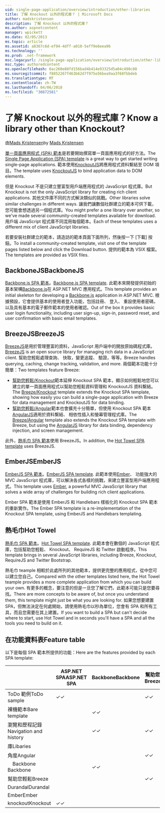 ```yaml
---
uid: single-page-application/overview/introduction/other-libraries
title: 了解 Knockout 以外的程式庫？ | Microsoft Docs
author: madskristensen
description: 了解 Knockout 以外的程式庫？
ms.author: aspnetcontent
manager: wpickett
ms.date: 02/05/2013
ms.topic: article
ms.assetid: a8367c6d-ef94-4dff-a010-5eff9e6eea96
ms.technology: ''
ms.prod: .net-framework
msc.legacyurl: /single-page-application/overview/introduction/other-libraries
msc.type: authoredcontent
ms.openlocfilehash: 6ac260e88fd156bad4b414e93325d5a04c490c88
ms.sourcegitcommit: f8852267f463b62d7f975e56bea9aa3f68fbbdeb
ms.translationtype: MT
ms.contentlocale: zh-TW
ms.lasthandoff: 04/06/2018
ms.locfileid: "30872581"
---
```

<a name="know-a-library-other-than-knockout"></a><span data-ttu-id="22e59-104">了解 Knockout 以外的程式庫？</span><span class="sxs-lookup"><span data-stu-id="22e59-104">Know a library other than Knockout?</span></span>
====================
<span data-ttu-id="22e59-105">由[Mads Kristensen](https://github.com/madskristensen)</span><span class="sxs-lookup"><span data-stu-id="22e59-105">by [Mads Kristensen](https://github.com/madskristensen)</span></span>

<span data-ttu-id="22e59-106">[單一頁面應用程式 (SPA) 範本](knockoutjs-template.md)是若要開始撰寫單一頁面應用程式的好方法。</span><span class="sxs-lookup"><span data-stu-id="22e59-106">The [Single Page Application (SPA) template](knockoutjs-template.md) is a great way to get started writing single-page applications.</span></span> <span data-ttu-id="22e59-107">範本使用[KnockoutJS](http://knockoutjs.com/)將應用程式資料繫結至 DOM 項目。</span><span class="sxs-lookup"><span data-stu-id="22e59-107">The template uses [KnockoutJS](http://knockoutjs.com/) to bind application data to DOM elements.</span></span>

<span data-ttu-id="22e59-108">但是 Knockout 不是只建立豐富型用戶端應用程式的 JavaScript 程式庫。</span><span class="sxs-lookup"><span data-stu-id="22e59-108">But Knockout is not the only JavaScript library for creating rich client applications.</span></span> <span data-ttu-id="22e59-109">其他文件庫不同的方式解決類似的挑戰。</span><span class="sxs-lookup"><span data-stu-id="22e59-109">Other libraries solve similar challenges in different ways.</span></span> <span data-ttu-id="22e59-110">讓我們讓數個社群建立的範本可供下載，您可能會想透過另一個程式庫。</span><span class="sxs-lookup"><span data-stu-id="22e59-110">You might prefer a one library over another, so we've made several community-created templates available for download.</span></span> <span data-ttu-id="22e59-111">用戶端 JavaScript 程式庫不同混用每個範本。</span><span class="sxs-lookup"><span data-stu-id="22e59-111">Each of these templates uses a different mix of client JavaScript libraries.</span></span>

<span data-ttu-id="22e59-112">若要安裝社群建立的範本，請造訪的範本頁面下面所列，然後按一下 [下載] 按鈕。</span><span class="sxs-lookup"><span data-stu-id="22e59-112">To install a community-created template, visit one of the template pages listed below and click the Download button.</span></span> <span data-ttu-id="22e59-113">提供的範本為 VSIX 檔案。</span><span class="sxs-lookup"><span data-stu-id="22e59-113">The templates are provided as VSIX files.</span></span>

## <a name="backbonejs"></a><span data-ttu-id="22e59-114">BackboneJS</span><span class="sxs-lookup"><span data-stu-id="22e59-114">BackboneJS</span></span>

<span data-ttu-id="22e59-115">[Backbone.js SPA 範本](../templates/backbonejs-template.md)。</span><span class="sxs-lookup"><span data-stu-id="22e59-115">[Backbone.js SPA template](../templates/backbonejs-template.md).</span></span> <span data-ttu-id="22e59-116">此範本來開發提供初始的基本架構[Backbone.js](http://backbonejs.org/)在 ASP.NET MVC 應用程式。</span><span class="sxs-lookup"><span data-stu-id="22e59-116">This template provides an initial skeleton for developing a [Backbone.js](http://backbonejs.org/) application in ASP.NET MVC.</span></span> <span data-ttu-id="22e59-117">根據預設，它會提供基本的使用者登入功能，包括註冊、 登入、 重設使用者密碼，以及具有基本的電子郵件範本的使用者確認。</span><span class="sxs-lookup"><span data-stu-id="22e59-117">Out of the box it provides basic user login functionality, including user sign-up, sign-in, password reset, and user confirmation with basic email templates.</span></span>

## <a name="breezejs"></a><span data-ttu-id="22e59-118">BreezeJS</span><span class="sxs-lookup"><span data-stu-id="22e59-118">BreezeJS</span></span>

<span data-ttu-id="22e59-119">[BreezeJS](http://www.breezejs.com/?utm_source=ms-spa)是用於管理豐富的資料，JavaScript 用戶端中的開放原始碼程式庫。</span><span class="sxs-lookup"><span data-stu-id="22e59-119">[BreezeJS](http://www.breezejs.com/?utm_source=ms-spa) is an open source library for managing rich data in a JavaScript client.</span></span> <span data-ttu-id="22e59-120">幫助您輕鬆處理查詢、 快取，變更追蹤、 驗證，等等。</span><span class="sxs-lookup"><span data-stu-id="22e59-120">Breeze handles querying, caching, change tracking, validation, and more.</span></span> <span data-ttu-id="22e59-121">兩個範本功能十分簡單：</span><span class="sxs-lookup"><span data-stu-id="22e59-121">Two templates feature Breeze:</span></span>

- <span data-ttu-id="22e59-122">[幫助您輕鬆/Knockout](../templates/breezeknockout-template.md)範本延伸 Knockout SPA 範本，顯示如何輕鬆地您可以建立的單一頁面應用程式以幫助您輕鬆資料管理和 KnockoutJS 資料繫結。</span><span class="sxs-lookup"><span data-stu-id="22e59-122">The [Breeze/Knockout](../templates/breezeknockout-template.md) template extends the Knockout SPA template, showing how easily you can build a single-page application with Breeze for data management and KnockoutJS for data binding.</span></span>
- <span data-ttu-id="22e59-123">[幫助您輕鬆/Angular](../templates/breezeangular-template.md)範本也會擴充十分簡單，但使用 Knockout SPA 範本[AngularJS](http://angularjs.org)適用於資料繫結、 相依性插入和螢幕管理程式庫。</span><span class="sxs-lookup"><span data-stu-id="22e59-123">The [Breeze/Angular](../templates/breezeangular-template.md) template also extends the Knockout SPA template with Breeze, but using the [AngularJS](http://angularjs.org) library for data binding, dependency injection, and screen management.</span></span>

<span data-ttu-id="22e59-124">此外，[熱毛巾 SPA 範本](../templates/hottowel-template.md)使用 BreezeJS。</span><span class="sxs-lookup"><span data-stu-id="22e59-124">In addition, the [Hot Towel SPA template](../templates/hottowel-template.md) uses BreezeJS.</span></span>

## <a name="emberjs"></a><span data-ttu-id="22e59-125">EmberJS</span><span class="sxs-lookup"><span data-stu-id="22e59-125">EmberJS</span></span>

<span data-ttu-id="22e59-126">[EmberJS SPA 範本](../templates/emberjs-template.md)。</span><span class="sxs-lookup"><span data-stu-id="22e59-126">[EmberJS SPA template](../templates/emberjs-template.md).</span></span> <span data-ttu-id="22e59-127">此範本使用[Ember](http://emberjs.com/)、 功能強大的 MVC JavaScript 程式庫，可以解決各式各樣的挑戰，來建立豐富型用戶端應用程式。</span><span class="sxs-lookup"><span data-stu-id="22e59-127">This template uses [Ember](http://emberjs.com/), a powerful MVC JavaScript library that solves a wide array of challenges for building rich client applications.</span></span>

<span data-ttu-id="22e59-128">Ember SPA 範本是使用 EmberJS 和 Handlebars 樣板化的 Knockout SPA 範本的重新實作。</span><span class="sxs-lookup"><span data-stu-id="22e59-128">The Ember SPA template is a re-implementation of the Knockout SPA template, using EmberJS and Handlebars templating.</span></span>

## <a name="hot-towel"></a><span data-ttu-id="22e59-129">熱毛巾</span><span class="sxs-lookup"><span data-stu-id="22e59-129">Hot Towel</span></span>

<span data-ttu-id="22e59-130">[熱毛巾 SPA 範本](../templates/hottowel-template.md)。</span><span class="sxs-lookup"><span data-stu-id="22e59-130">[Hot Towel SPA template](../templates/hottowel-template.md).</span></span> <span data-ttu-id="22e59-131">此範本會在數個的 JavaScript 程式庫，包括幫助您輕鬆、 Knockout、 RequireJS 和 Twitter 啟動程序。</span><span class="sxs-lookup"><span data-stu-id="22e59-131">This template brings in several JavaScript libraries, including Breeze, Knockout, RequireJS and Twitter Bootstrap.</span></span>

<span data-ttu-id="22e59-132">熱毛巾 teample 相較於此處所列的其他範本，提供更完整的應用程式，從中您可以建立您自己。</span><span class="sxs-lookup"><span data-stu-id="22e59-132">Compared with the other templates listed here, the Hot Towel teample provides a more complete application from which you can build your own.</span></span> <span data-ttu-id="22e59-133">有更多的概念，要注意的但是一旦您了解它們，此範本可能只是您要尋找。</span><span class="sxs-lookup"><span data-stu-id="22e59-133">There are more concepts to be aware of, but once you understand them, this template might just be what you are looking for.</span></span> <span data-ttu-id="22e59-134">如果您想要建置 SPA，但無法決定在何處開始，請使用熱毛巾以秒為單位，您會有 SPA 和所有工具，而且您需要在其上建置。</span><span class="sxs-lookup"><span data-stu-id="22e59-134">If you want to build a SPA but can't decide where to start, use Hot Towel and in seconds you'll have a SPA and all the tools you need to build on it.</span></span>

## <a name="feature-table"></a><span data-ttu-id="22e59-135">在功能資料表</span><span class="sxs-lookup"><span data-stu-id="22e59-135">Feature table</span></span>

<span data-ttu-id="22e59-136">以下是每個 SPA 範本所提供的功能：</span><span class="sxs-lookup"><span data-stu-id="22e59-136">Here are the features provided by each SPA template:</span></span>


|                        | <span data-ttu-id="22e59-137">ASP.NET SPA</span><span class="sxs-lookup"><span data-stu-id="22e59-137">ASP.NET SPA</span></span> | <span data-ttu-id="22e59-138">Backbone</span><span class="sxs-lookup"><span data-stu-id="22e59-138">Backbone</span></span> | <span data-ttu-id="22e59-139">幫助您輕鬆/角度</span><span class="sxs-lookup"><span data-stu-id="22e59-139">Breeze/Angular</span></span> | <span data-ttu-id="22e59-140">幫助您輕鬆/KO</span><span class="sxs-lookup"><span data-stu-id="22e59-140">Breeze/KO</span></span> |  <span data-ttu-id="22e59-141">Ember</span><span class="sxs-lookup"><span data-stu-id="22e59-141">Ember</span></span>   | <span data-ttu-id="22e59-142">熱毛巾</span><span class="sxs-lookup"><span data-stu-id="22e59-142">Hot Towel</span></span> |
|------------------------|-------------|----------|----------------|-----------|----------|-----------|
|      <span data-ttu-id="22e59-143">ToDo 範例</span><span class="sxs-lookup"><span data-stu-id="22e59-143">ToDo sample</span></span>       |  <span data-ttu-id="22e59-144">&#10003;</span><span class="sxs-lookup"><span data-stu-id="22e59-144">&#10003;</span></span>   |          |    <span data-ttu-id="22e59-145">&#10003;</span><span class="sxs-lookup"><span data-stu-id="22e59-145">&#10003;</span></span>    | <span data-ttu-id="22e59-146">&#10003;</span><span class="sxs-lookup"><span data-stu-id="22e59-146">&#10003;</span></span>  | <span data-ttu-id="22e59-147">&#10003;</span><span class="sxs-lookup"><span data-stu-id="22e59-147">&#10003;</span></span> |           |
|     <span data-ttu-id="22e59-148">裸機範本</span><span class="sxs-lookup"><span data-stu-id="22e59-148">Bare template</span></span>      |             | <span data-ttu-id="22e59-149">&#10003;</span><span class="sxs-lookup"><span data-stu-id="22e59-149">&#10003;</span></span> |                |           |          | <span data-ttu-id="22e59-150">&#10003;</span><span class="sxs-lookup"><span data-stu-id="22e59-150">&#10003;</span></span>  |
| <span data-ttu-id="22e59-151">瀏覽和歷程記錄</span><span class="sxs-lookup"><span data-stu-id="22e59-151">Navigation and history</span></span> |             | <span data-ttu-id="22e59-152">&#10003;</span><span class="sxs-lookup"><span data-stu-id="22e59-152">&#10003;</span></span> |    <span data-ttu-id="22e59-153">&#10003;</span><span class="sxs-lookup"><span data-stu-id="22e59-153">&#10003;</span></span>    |           | <span data-ttu-id="22e59-154">&#10003;</span><span class="sxs-lookup"><span data-stu-id="22e59-154">&#10003;</span></span> | <span data-ttu-id="22e59-155">&#10003;</span><span class="sxs-lookup"><span data-stu-id="22e59-155">&#10003;</span></span>  |
|        <span data-ttu-id="22e59-156">庫</span><span class="sxs-lookup"><span data-stu-id="22e59-156">Libaries</span></span>        |             |          |                |           |          |           |
|        <span data-ttu-id="22e59-157">角度</span><span class="sxs-lookup"><span data-stu-id="22e59-157">Angular</span></span>         |             |          |    <span data-ttu-id="22e59-158">&#10003;</span><span class="sxs-lookup"><span data-stu-id="22e59-158">&#10003;</span></span>    |           |          |           |
|    <span data-ttu-id="22e59-159">&#8195;Backbone</span><span class="sxs-lookup"><span data-stu-id="22e59-159">&#8195;Backbone</span></span>     |             | <span data-ttu-id="22e59-160">&#10003;</span><span class="sxs-lookup"><span data-stu-id="22e59-160">&#10003;</span></span> |                |           |          |           |
|         <span data-ttu-id="22e59-161">幫助您輕鬆</span><span class="sxs-lookup"><span data-stu-id="22e59-161">Breeze</span></span>         |             |          |    <span data-ttu-id="22e59-162">&#10003;</span><span class="sxs-lookup"><span data-stu-id="22e59-162">&#10003;</span></span>    | <span data-ttu-id="22e59-163">&#10003;</span><span class="sxs-lookup"><span data-stu-id="22e59-163">&#10003;</span></span>  |          | <span data-ttu-id="22e59-164">&#10003;</span><span class="sxs-lookup"><span data-stu-id="22e59-164">&#10003;</span></span>  |
|        <span data-ttu-id="22e59-165">Durandal</span><span class="sxs-lookup"><span data-stu-id="22e59-165">Durandal</span></span>        |             |          |                |           |          | <span data-ttu-id="22e59-166">&#10003;</span><span class="sxs-lookup"><span data-stu-id="22e59-166">&#10003;</span></span>  |
|         <span data-ttu-id="22e59-167">Ember</span><span class="sxs-lookup"><span data-stu-id="22e59-167">Ember</span></span>          |             |          |                |           | <span data-ttu-id="22e59-168">&#10003;</span><span class="sxs-lookup"><span data-stu-id="22e59-168">&#10003;</span></span> |           |
|        <span data-ttu-id="22e59-169">knockout</span><span class="sxs-lookup"><span data-stu-id="22e59-169">Knockout</span></span>        |  <span data-ttu-id="22e59-170">&#10003;</span><span class="sxs-lookup"><span data-stu-id="22e59-170">&#10003;</span></span>   |          |                | <span data-ttu-id="22e59-171">&#10003;</span><span class="sxs-lookup"><span data-stu-id="22e59-171">&#10003;</span></span>  |          | <span data-ttu-id="22e59-172">&#10003;</span><span class="sxs-lookup"><span data-stu-id="22e59-172">&#10003;</span></span>  |

